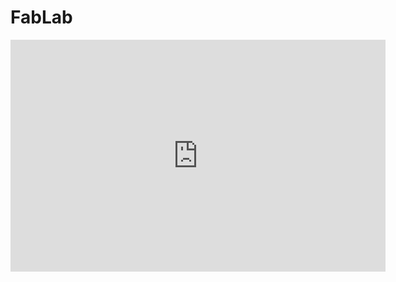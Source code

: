 # FabLab
<iframe width="600" height="371" seamless frameborder="0" scrolling="no" src="https://docs.google.com/spreadsheets/d/169gtV17Ii7uUvQH2ck9KMirg9uPFecGtPPPJkuZiryY/pubchart?oid=967032596&amp;format=interactive"></iframe>
